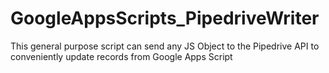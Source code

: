 # GoogleAppsScripts_PipedriveWriter
This general purpose script can send any JS Object to the Pipedrive API to conveniently update records from Google Apps Script
